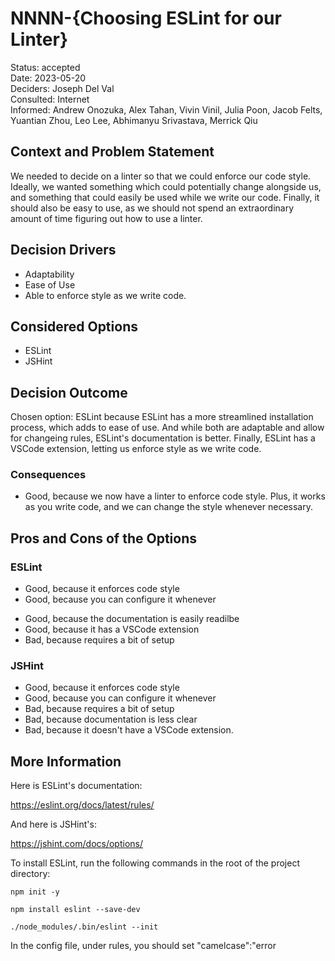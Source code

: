 # NNNN-{Choosing ESLint for our Linter}

Status: accepted <br>
Date: 2023-05-20 <br>
Deciders: Joseph Del Val <br>
Consulted: Internet <br>
Informed: Andrew Onozuka, Alex Tahan, Vivin Vinil, Julia Poon, Jacob Felts, Yuantian Zhou, Leo Lee, Abhimanyu Srivastava, Merrick Qiu

## Context and Problem Statement

We needed to decide on a linter so that we could enforce our code style.
Ideally, we wanted something which could potentially change alongside us, and something that could easily be used while we write our code.
Finally, it should also be easy to use, as we should not spend an extraordinary amount of time figuring out how to use a linter.

<!-- This is an optional element. Feel free to remove. -->
## Decision Drivers

* Adaptability
* Ease of Use
* Able to enforce style as we write code.

## Considered Options

* ESLint
* JSHint

## Decision Outcome

Chosen option: ESLint because
ESLint has a more streamlined installation process, which adds to ease of use. And while both are adaptable and allow for changeing rules, ESLint's documentation is better. Finally, ESLint has a VSCode extension, letting us enforce style as we write code.

<!-- This is an optional element. Feel free to remove. -->
### Consequences

* Good, because we now have a linter to enforce code style. Plus, it works as you write code, and we can change the style whenever necessary.

<!-- This is an optional element. Feel free to remove. -->
## Pros and Cons of the Options

### ESLint

<!-- This is an optional element. Feel free to remove. -->

* Good, because it enforces code style
* Good, because you can configure it whenever
<!-- use "neutral" if the given argument weights neither for good nor bad -->
* Good, because the documentation is easily readilbe
* Good, because it has a VSCode extension
* Bad, because requires a bit of setup

### JSHint

* Good, because it enforces code style
* Good, because you can configure it whenever
* Bad, because requires a bit of setup
* Bad, because documentation is less clear
* Bad, because it doesn't have a VSCode extension.

<!-- This is an optional element. Feel free to remove. -->
## More Information

Here is ESLint's documentation:

https://eslint.org/docs/latest/rules/

And here is JSHint's:

https://jshint.com/docs/options/

To install ESLint, run the following commands in the root of the project directory:

`npm init -y`

`npm install eslint --save-dev`

`./node_modules/.bin/eslint --init`

In the config file, under rules, you should set "camelcase":"error
